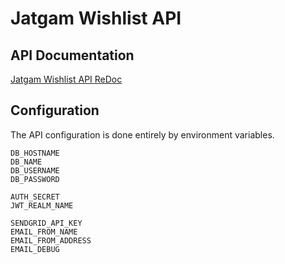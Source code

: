 # Jatgam Wishlist API

## API Documentation
[Jatgam Wishlist API ReDoc](https://jatgam.github.io/wishlist-api/)

## Configuration
The API configuration is done entirely by environment variables.
```
DB_HOSTNAME
DB_NAME
DB_USERNAME
DB_PASSWORD

AUTH_SECRET
JWT_REALM_NAME

SENDGRID_API_KEY
EMAIL_FROM_NAME
EMAIL_FROM_ADDRESS
EMAIL_DEBUG
```
